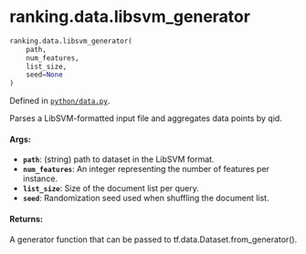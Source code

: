 <div itemscope itemtype="http://developers.google.com/ReferenceObject">
<meta itemprop="name" content="ranking.data.libsvm_generator" />
<meta itemprop="path" content="Stable" />
</div>

# ranking.data.libsvm_generator

``` python
ranking.data.libsvm_generator(
    path,
    num_features,
    list_size,
    seed=None
)
```



Defined in [`python/data.py`](https://github.com/tensorflow/ranking/tree/master/tensorflow_ranking/python/data.py).

<!-- Placeholder for "Used in" -->

Parses a LibSVM-formatted input file and aggregates data points by qid.

#### Args:

* <b>`path`</b>: (string) path to dataset in the LibSVM format.
* <b>`num_features`</b>: An integer representing the number of features per instance.
* <b>`list_size`</b>: Size of the document list per query.
* <b>`seed`</b>: Randomization seed used when shuffling the document list.


#### Returns:

A generator function that can be passed to tf.data.Dataset.from_generator().